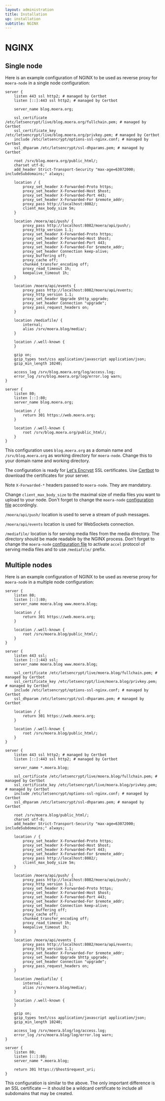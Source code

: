 ```yaml
---
layout: administration
title: Installation
up: installation
subtitle: NGINX
---
```


# NGINX

## Single node

Here is an example configuration of NGINX to be used as reverse proxy for
`moera-node` in a single node configuration:

```
server {
	listen 443 ssl http2; # managed by Certbot
	listen [::]:443 ssl http2; # managed by Certbot

	server_name blog.moera.org;

	ssl_certificate /etc/letsencrypt/live/blog.moera.org/fullchain.pem; # managed by Certbot
	ssl_certificate_key /etc/letsencrypt/live/blog.moera.org/privkey.pem; # managed by Certbot
	include /etc/letsencrypt/options-ssl-nginx.conf; # managed by Certbot
	ssl_dhparam /etc/letsencrypt/ssl-dhparams.pem; # managed by Certbot

	root /srv/blog.moera.org/public_html/;
	charset utf-8;
	add_header Strict-Transport-Security "max-age=63072000; includeSubdomains;" always;

	location / {
    	proxy_set_header X-Forwarded-Proto https;
		proxy_set_header X-Forwarded-Host $host;
		proxy_set_header X-Forwarded-Port 443;
		proxy_set_header X-Forwarded-For $remote_addr;
		proxy_pass http://localhost:8082/;
		client_max_body_size 5m;
	}

	location /moera/api/push/ {
		proxy_pass http://localhost:8082/moera/api/push/;
		proxy_http_version 1.1;
    	proxy_set_header X-Forwarded-Proto https;
		proxy_set_header X-Forwarded-Host $host;
		proxy_set_header X-Forwarded-Port 443;
		proxy_set_header X-Forwarded-For $remote_addr;
		proxy_set_header Connection keep-alive;
		proxy_buffering off;
		proxy_cache off;
		chunked_transfer_encoding off;
		proxy_read_timeout 1h;
		keepalive_timeout 1h;
	}

	location /moera/api/events {
		proxy_pass http://localhost:8082/moera/api/events;
		proxy_http_version 1.1;
		proxy_set_header Upgrade $http_upgrade;
		proxy_set_header Connection "upgrade";
		proxy_pass_request_headers on;
	}

	location /mediafile/ {
  		internal;
  		alias /srv/moera.blog/media/;
	}

	location /.well-known {
	}

	gzip on;
	gzip_types text/css application/javascript application/json;
	gzip_min_length 10240;

	access_log /srv/blog.moera.org/log/access.log;
	error_log /srv/blog.moera.org/log/error.log warn;
}

server {
	listen 80;
	listen [::]:80;
	server_name blog.moera.org;

	location / {
		return 301 https://web.moera.org;
	}

	location /.well-known {
		root /srv/blog.moera.org/public_html/;
	}
}
```

This configuration uses `blog.moera.org` as a domain name and `/srv/blog.moera.org`
as working directory for `moera-node`. Change this to your domain name and working
directory. 

The configuration is ready for [Let's Encrypt][1] SSL certificates. Use [Certbot][2] 
to download the certificates for your server.

Note `X-Forwarded-*` headers passed to `moera-node`. They are mandatory.

Change `client_max_body_size` to the maximal size of media files you want to upload
to your node. Don't forget to change the `moera-node` [configuration file][3]
accordingly.

`/moera/api/push/` location is used to serve a stream of push messages.

`/moera/api/events` location is used for WebSockets connection.

`/mediafile/` location is for serving media files from the media directory.
The directory should be made readable by the NGINX process. Don't forget to change
the `moera-node` [configuration file][3] to activate `accel` protocol of serving
media files and to use `/mediafile/` prefix.

## Multiple nodes

Here is an example configuration of NGINX to be used as reverse proxy for
`moera-node` in a multiple node configuration:

```
server {
	listen 80;
	listen [::]:80;
	server_name moera.blog www.moera.blog;

	location / {
		return 301 https://web.moera.org;
	}

	location /.well-known {
		root /srv/moera.blog/public_html/;
	}
}

server {
	listen 443 ssl;
	listen [::]:443 ssl;
	server_name moera.blog www.moera.blog;

	ssl_certificate /etc/letsencrypt/live/moera.blog/fullchain.pem; # managed by Certbot
	ssl_certificate_key /etc/letsencrypt/live/moera.blog/privkey.pem; # managed by Certbot
	include /etc/letsencrypt/options-ssl-nginx.conf; # managed by Certbot
	ssl_dhparam /etc/letsencrypt/ssl-dhparams.pem; # managed by Certbot

	location / {
		return 301 https://web.moera.org;
	}

	location /.well-known {
		root /srv/moera.blog/public_html/;
	}
}

server {
	listen 443 ssl http2; # managed by Certbot
	listen [::]:443 ssl http2; # managed by Certbot

	server_name *.moera.blog;

	ssl_certificate /etc/letsencrypt/live/moera.blog/fullchain.pem; # managed by Certbot
	ssl_certificate_key /etc/letsencrypt/live/moera.blog/privkey.pem; # managed by Certbot
	include /etc/letsencrypt/options-ssl-nginx.conf; # managed by Certbot
	ssl_dhparam /etc/letsencrypt/ssl-dhparams.pem; # managed by Certbot

	root /srv/moera.blog/public_html/;
	charset utf-8;
	add_header Strict-Transport-Security "max-age=63072000; includeSubdomains;" always;

	location / {
    	proxy_set_header X-Forwarded-Proto https;
		proxy_set_header X-Forwarded-Host $host;
		proxy_set_header X-Forwarded-Port 443;
		proxy_set_header X-Forwarded-For $remote_addr;
		proxy_pass http://localhost:8082/;
		client_max_body_size 5m;
	}

	location /moera/api/push/ {
		proxy_pass http://localhost:8082/moera/api/push/;
		proxy_http_version 1.1;
    	proxy_set_header X-Forwarded-Proto https;
		proxy_set_header X-Forwarded-Host $host;
		proxy_set_header X-Forwarded-Port 443;
		proxy_set_header X-Forwarded-For $remote_addr;
		proxy_set_header Connection keep-alive;
		proxy_buffering off;
		proxy_cache off;
		chunked_transfer_encoding off;
		proxy_read_timeout 1h;
		keepalive_timeout 1h;
	}

	location /moera/api/events {
		proxy_pass http://localhost:8082/moera/api/events;
		proxy_http_version 1.1;
		proxy_set_header X-Forwarded-For $remote_addr;
		proxy_set_header Upgrade $http_upgrade;
		proxy_set_header Connection "upgrade";
		proxy_pass_request_headers on;
	}

	location /mediafile/ {
  		internal;
  		alias /srv/moera.blog/media/;
	}

	location /.well-known {
	}

	gzip on;
	gzip_types text/css application/javascript application/json;
	gzip_min_length 10240;

	access_log /srv/moera.blog/log/access.log;
	error_log /srv/moera.blog/log/error.log warn;
}

server {
	listen 80;
	listen [::]:80;
	server_name *.moera.blog;

	return 301 https://$host$request_uri;
}
```

This configuration is similar to the above. The only important difference is an SSL
certificate — it should be a wildcard certificate to include all subdomains that may
be created.

[1]: https://letsencrypt.org/
[2]: https://certbot.eff.org/
[3]: /administration/installation/config#media-files

